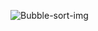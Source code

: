 ![Bubble-sort-img](https://user-images.githubusercontent.com/79147749/236325394-f4167710-e388-4c1d-b10d-c587486f009d.png)
